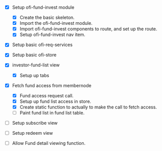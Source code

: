 - [x] Setup ofi-fund-invest module
    - [x] Create the basic skeleton.
    - [x] Import the ofi-fund-invest module. 
    - [x] Import ofi-fund-invest components to route, and set up the route.   
    - [x] Setup ofi-fund-invest nav item. 
    
- [x] Setup basic ofi-req-services
- [x] Setup basic ofi-store

- [x] investor-fund-list view
    - [x] Setup up tabs  
    
- [x] Fetch fund access from membernode
   - [x] Fund access request call.
   - [x] Setup up fund list access in store.
   - [x] Create static function to actually to make the call to fetch access.
   - [ ] Paint fund list in fund list table.
    
- [ ] Setup subscribe view 
- [ ] Setup redeem view
- [ ] Allow Fund detail viewing function.
